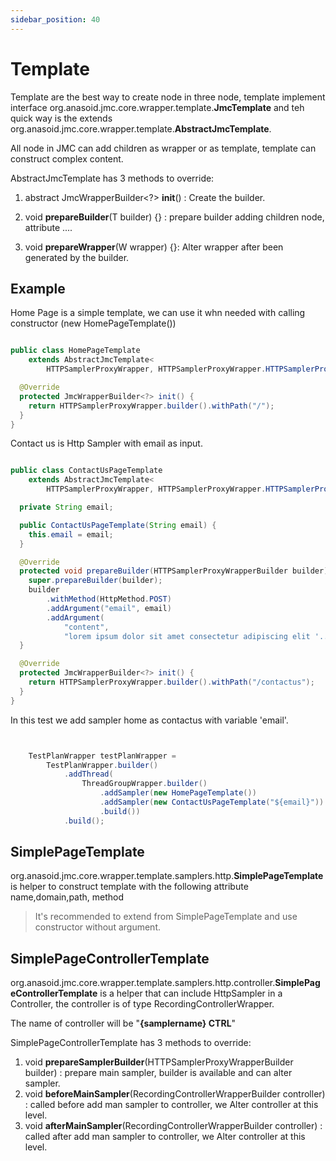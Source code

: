 ```yaml
---
sidebar_position: 40
---
```


# Template

Template are the best way to create node in three node, template implement interface org.anasoid.jmc.core.wrapper.template.**JmcTemplate** and teh quick way is the extends org.anasoid.jmc.core.wrapper.template.**AbstractJmcTemplate**.

All node in JMC can add children as wrapper or as template, template can construct complex content.

AbstractJmcTemplate has 3 methods to override:

1. abstract JmcWrapperBuilder<?> **init**() : Create the builder.

1. void **prepareBuilder**(T builder) {} : prepare builder adding children node, attribute ....

1. void **prepareWrapper**(W wrapper) {}: Alter wrapper after been generated by the builder.

## Example

Home Page is a simple template, we can use it whn needed with calling constructor (new HomePageTemplate())

```java

public class HomePageTemplate
    extends AbstractJmcTemplate<
        HTTPSamplerProxyWrapper, HTTPSamplerProxyWrapper.HTTPSamplerProxyWrapperBuilder> {

  @Override
  protected JmcWrapperBuilder<?> init() {
    return HTTPSamplerProxyWrapper.builder().withPath("/");
  }
}

```

Contact us is Http Sampler with email as input.

```java

public class ContactUsPageTemplate
    extends AbstractJmcTemplate<
        HTTPSamplerProxyWrapper, HTTPSamplerProxyWrapper.HTTPSamplerProxyWrapperBuilder> {

  private String email;

  public ContactUsPageTemplate(String email) {
    this.email = email;
  }

  @Override
  protected void prepareBuilder(HTTPSamplerProxyWrapperBuilder builder) {
    super.prepareBuilder(builder);
    builder
        .withMethod(HttpMethod.POST)
        .addArgument("email", email)
        .addArgument(
            "content",
            "lorem ipsum dolor sit amet consectetur adipiscing elit '..");
  }

  @Override
  protected JmcWrapperBuilder<?> init() {
    return HTTPSamplerProxyWrapper.builder().withPath("/contactus");
  }
}


```

In this test we add sampler home as contactus with variable 'email'.

```java


    TestPlanWrapper testPlanWrapper =
        TestPlanWrapper.builder()
            .addThread(
                ThreadGroupWrapper.builder()
                    .addSampler(new HomePageTemplate())
                    .addSampler(new ContactUsPageTemplate("${email}"))
                    .build())
            .build();
```

## SimplePageTemplate

org.anasoid.jmc.core.wrapper.template.samplers.http.**SimplePageTemplate** is helper to construct template with the following attribute name,domain,path, method

> It's recommended to extend from SimplePageTemplate and use constructor without argument.

## SimplePageControllerTemplate

org.anasoid.jmc.core.wrapper.template.samplers.http.controller.**SimplePageControllerTemplate** is a helper that can include HttpSampler in a Controller, the controller is of type RecordingControllerWrapper.

The name of controller will be "**{samplername} CTRL**"

SimplePageControllerTemplate has 3 methods to override:

1. void **prepareSamplerBuilder**(HTTPSamplerProxyWrapperBuilder builder) : prepare main sampler, builder is available and can alter sampler.
2. void **beforeMainSampler**(RecordingControllerWrapperBuilder controller) : called before add man sampler to controller, we Alter controller at this level.
3. void **afterMainSampler**(RecordingControllerWrapperBuilder controller) : called after add man sampler to controller, we Alter controller at this level.
